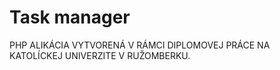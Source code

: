 # Task manager

PHP ALIKÁCIA VYTVORENÁ V RÁMCI DIPLOMOVEJ PRÁCE NA KATOLÍCKEJ UNIVERZITE V RUŽOMBERKU. 

